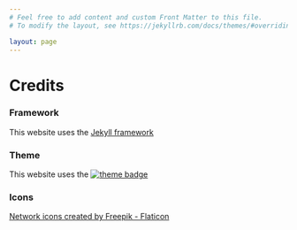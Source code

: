 ```yaml
---
# Feel free to add content and custom Front Matter to this file.
# To modify the layout, see https://jekyllrb.com/docs/themes/#overriding-theme-defaults

layout: page
---
```


# Credits

### Framework

This website uses the [Jekyll framework](https://jekyllrb.com)

### Theme

This website uses the [![theme badge](https://img.shields.io/badge/ELIXIR%20toolkit%20theme-jekyll-blue?color=0d6efd)](https://github.com/ELIXIR-Belgium/elixir-toolkit-theme)

### Icons
<a href="https://www.flaticon.com/free-icons/network" title="network icons">Network icons created by Freepik - Flaticon</a>
